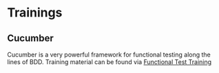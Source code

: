 # Trainings

## Cucumber
Cucumber is a very powerful framework for functional testing along the lines of BDD.
Training material can be found via [Functional Test Training](functionalTest.md)


